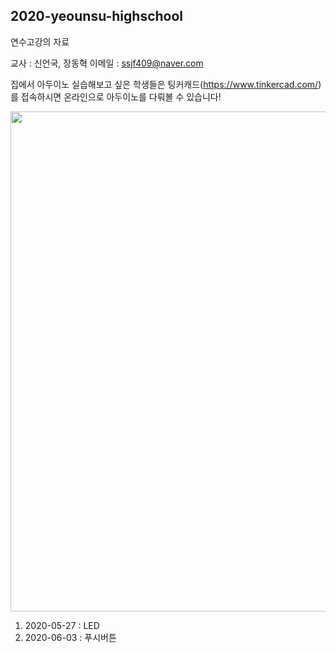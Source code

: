 ## 2020-yeounsu-highschool
연수고강의 자료

교사 : 신언국, 장동혁
이메일 : ssjf409@naver.com


집에서 아두이노 실습해보고 싶은 학생들은 팅커캐드(https://www.tinkercad.com/)를
접속하시면 온라인으로 아두이노를 다뤄볼 수 있습니다!

<img width="800" src="https://user-images.githubusercontent.com/35087350/83359961-c6a16f80-a3b8-11ea-997c-0077420f2219.png">

1. 2020-05-27 : LED
2. 2020-06-03 : 푸시버튼
